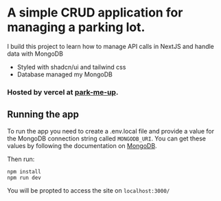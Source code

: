 # A simple CRUD application for managing a parking lot.

I build this project to learn how to manage API calls in NextJS and handle data with MongoDB

* Styled with shadcn/ui and tailwind css
* Database managed my MongoDB

### Hosted by vercel at [park-me-up](https://park-me-up.vercel.app/).

## Running the app
To run the app you need to create a .env.local file and provide a value for the MongoDB connection string called  `MONGODB_URI`. You can get these values by following the documentation on [MongoDB](https://www.mongodb.com/docs/manual/reference/connection-string/).

Then run:
``` 
npm install
npm run dev
```

You will be propted to access the site on `localhost:3000/`
